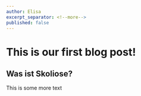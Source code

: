 ```yaml
---
author: Elisa
excerpt_separator: <!--more-->
published: false
---
```


# This is our first blog post!

## Was ist Skoliose?
<!--more-->

This is some more text
